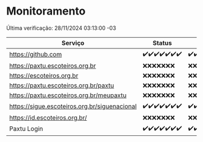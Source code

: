 # Monitoramento

Última verificação: 28/11/2024 03:13:00 -03

|Serviço|Status|Últimas 24h|
|---|---|---|
|https://github.com|<span title="2024-11-21: OK=23">✔️</span><span title="2024-11-22: OK=23">✔️</span><span title="2024-11-23: OK=23">✔️</span><span title="2024-11-24: OK=23">✔️</span><span title="2024-11-25: OK=23">✔️</span><span title="2024-11-26: OK=23">✔️</span><span title="2024-11-27: OK=5">✔️</span>|<span title="27/11/2024 03:13:00 -03 : 200">✔️</span><span title="27/11/2024 04:08:00 -03 : 200">✔️</span><span title="27/11/2024 05:12:00 -03 : 200">✔️</span><span title="27/11/2024 06:09:00 -03 : 200">✔️</span><span title="27/11/2024 07:09:00 -03 : 200">✔️</span><span title="27/11/2024 08:07:00 -03 : 200">✔️</span><span title="27/11/2024 09:16:00 -03 : 200">✔️</span><span title="27/11/2024 10:20:00 -03 : 200">✔️</span><span title="27/11/2024 11:08:00 -03 : 200">✔️</span><span title="27/11/2024 12:09:00 -03 : 200">✔️</span><span title="27/11/2024 13:10:00 -03 : 200">✔️</span><span title="27/11/2024 14:07:00 -03 : 200">✔️</span><span title="27/11/2024 15:11:00 -03 : 200">✔️</span><span title="27/11/2024 16:07:00 -03 : 200">✔️</span><span title="27/11/2024 17:10:00 -03 : 200">✔️</span><span title="27/11/2024 18:08:00 -03 : 200">✔️</span><span title="27/11/2024 19:08:00 -03 : 200">✔️</span><span title="27/11/2024 20:08:00 -03 : 200">✔️</span><span title="27/11/2024 21:43:00 -03 : 200">✔️</span><span title="27/11/2024 23:19:00 -03 : 200">✔️</span><span title="28/11/2024 00:25:00 -03 : 200">✔️</span><span title="28/11/2024 01:11:00 -03 : 200">✔️</span><span title="28/11/2024 02:09:00 -03 : 200">✔️</span><span title="28/11/2024 03:13:00 -03 : 200">✔️</span>|
|https://paxtu.escoteiros.org.br|<span title="2024-11-21: Falhas=23">❌</span><span title="2024-11-22: Falhas=23">❌</span><span title="2024-11-23: Falhas=23">❌</span><span title="2024-11-24: Falhas=23">❌</span><span title="2024-11-25: Falhas=23">❌</span><span title="2024-11-26: Falhas=23">❌</span><span title="2024-11-27: Falhas=5">❌</span>|<span title="27/11/2024 03:13:00 -03 : 403">❌</span><span title="27/11/2024 04:08:00 -03 : 403">❌</span><span title="27/11/2024 05:12:00 -03 : 403">❌</span><span title="27/11/2024 06:09:00 -03 : 403">❌</span><span title="27/11/2024 07:09:00 -03 : 403">❌</span><span title="27/11/2024 08:07:00 -03 : 403">❌</span><span title="27/11/2024 09:16:00 -03 : 403">❌</span><span title="27/11/2024 10:20:00 -03 : 403">❌</span><span title="27/11/2024 11:08:00 -03 : 403">❌</span><span title="27/11/2024 12:09:00 -03 : 403">❌</span><span title="27/11/2024 13:10:00 -03 : 403">❌</span><span title="27/11/2024 14:07:00 -03 : 403">❌</span><span title="27/11/2024 15:11:00 -03 : 403">❌</span><span title="27/11/2024 16:07:00 -03 : 403">❌</span><span title="27/11/2024 17:10:00 -03 : 403">❌</span><span title="27/11/2024 18:08:00 -03 : 403">❌</span><span title="27/11/2024 19:08:00 -03 : 403">❌</span><span title="27/11/2024 20:08:00 -03 : 403">❌</span><span title="27/11/2024 21:43:00 -03 : 403">❌</span><span title="27/11/2024 23:19:00 -03 : 403">❌</span><span title="28/11/2024 00:25:00 -03 : 403">❌</span><span title="28/11/2024 01:11:00 -03 : 403">❌</span><span title="28/11/2024 02:09:00 -03 : 403">❌</span><span title="28/11/2024 03:13:00 -03 : 403">❌</span>|
|https://escoteiros.org.br|<span title="2024-11-21: Falhas=23">❌</span><span title="2024-11-22: Falhas=23">❌</span><span title="2024-11-23: Falhas=23">❌</span><span title="2024-11-24: Falhas=23">❌</span><span title="2024-11-25: Falhas=23">❌</span><span title="2024-11-26: Falhas=23">❌</span><span title="2024-11-27: Falhas=5">❌</span>|<span title="27/11/2024 03:13:00 -03 : 403">❌</span><span title="27/11/2024 04:08:00 -03 : 403">❌</span><span title="27/11/2024 05:12:00 -03 : 403">❌</span><span title="27/11/2024 06:09:00 -03 : 403">❌</span><span title="27/11/2024 07:09:00 -03 : 403">❌</span><span title="27/11/2024 08:07:00 -03 : 403">❌</span><span title="27/11/2024 09:16:00 -03 : 403">❌</span><span title="27/11/2024 10:20:00 -03 : 403">❌</span><span title="27/11/2024 11:08:00 -03 : 403">❌</span><span title="27/11/2024 12:09:00 -03 : 403">❌</span><span title="27/11/2024 13:10:00 -03 : 403">❌</span><span title="27/11/2024 14:07:00 -03 : 403">❌</span><span title="27/11/2024 15:11:00 -03 : 403">❌</span><span title="27/11/2024 16:07:00 -03 : 403">❌</span><span title="27/11/2024 17:10:00 -03 : 403">❌</span><span title="27/11/2024 18:08:00 -03 : 403">❌</span><span title="27/11/2024 19:08:00 -03 : 403">❌</span><span title="27/11/2024 20:08:00 -03 : 403">❌</span><span title="27/11/2024 21:43:00 -03 : 403">❌</span><span title="27/11/2024 23:19:00 -03 : 403">❌</span><span title="28/11/2024 00:25:00 -03 : 403">❌</span><span title="28/11/2024 01:11:00 -03 : 403">❌</span><span title="28/11/2024 02:09:00 -03 : 403">❌</span><span title="28/11/2024 03:13:00 -03 : 403">❌</span>|
|https://paxtu.escoteiros.org.br/paxtu|<span title="2024-11-21: Falhas=23">❌</span><span title="2024-11-22: Falhas=23">❌</span><span title="2024-11-23: Falhas=23">❌</span><span title="2024-11-24: Falhas=23">❌</span><span title="2024-11-25: Falhas=23">❌</span><span title="2024-11-26: Falhas=23">❌</span><span title="2024-11-27: Falhas=5">❌</span>|<span title="27/11/2024 03:13:00 -03 : 403">❌</span><span title="27/11/2024 04:08:00 -03 : 403">❌</span><span title="27/11/2024 05:12:00 -03 : 403">❌</span><span title="27/11/2024 06:09:00 -03 : 403">❌</span><span title="27/11/2024 07:09:00 -03 : 403">❌</span><span title="27/11/2024 08:07:00 -03 : 403">❌</span><span title="27/11/2024 09:16:00 -03 : 403">❌</span><span title="27/11/2024 10:20:00 -03 : 403">❌</span><span title="27/11/2024 11:08:00 -03 : 403">❌</span><span title="27/11/2024 12:09:00 -03 : 403">❌</span><span title="27/11/2024 13:10:00 -03 : 403">❌</span><span title="27/11/2024 14:07:00 -03 : 403">❌</span><span title="27/11/2024 15:11:00 -03 : 403">❌</span><span title="27/11/2024 16:07:00 -03 : 403">❌</span><span title="27/11/2024 17:10:00 -03 : 403">❌</span><span title="27/11/2024 18:08:00 -03 : 403">❌</span><span title="27/11/2024 19:08:00 -03 : 403">❌</span><span title="27/11/2024 20:08:00 -03 : 403">❌</span><span title="27/11/2024 21:43:00 -03 : 403">❌</span><span title="27/11/2024 23:19:00 -03 : 403">❌</span><span title="28/11/2024 00:25:00 -03 : 403">❌</span><span title="28/11/2024 01:11:00 -03 : 403">❌</span><span title="28/11/2024 02:09:00 -03 : 403">❌</span><span title="28/11/2024 03:13:00 -03 : 403">❌</span>|
|https://paxtu.escoteiros.org.br/meupaxtu|<span title="2024-11-21: Falhas=23">❌</span><span title="2024-11-22: Falhas=23">❌</span><span title="2024-11-23: Falhas=23">❌</span><span title="2024-11-24: Falhas=23">❌</span><span title="2024-11-25: Falhas=23">❌</span><span title="2024-11-26: Falhas=23">❌</span><span title="2024-11-27: Falhas=5">❌</span>|<span title="27/11/2024 03:13:00 -03 : 403">❌</span><span title="27/11/2024 04:08:00 -03 : 403">❌</span><span title="27/11/2024 05:12:00 -03 : 403">❌</span><span title="27/11/2024 06:09:00 -03 : 403">❌</span><span title="27/11/2024 07:09:00 -03 : 403">❌</span><span title="27/11/2024 08:07:00 -03 : 403">❌</span><span title="27/11/2024 09:16:00 -03 : 403">❌</span><span title="27/11/2024 10:20:00 -03 : 403">❌</span><span title="27/11/2024 11:08:00 -03 : 403">❌</span><span title="27/11/2024 12:09:00 -03 : 403">❌</span><span title="27/11/2024 13:10:00 -03 : 403">❌</span><span title="27/11/2024 14:07:00 -03 : 403">❌</span><span title="27/11/2024 15:11:00 -03 : 403">❌</span><span title="27/11/2024 16:07:00 -03 : 403">❌</span><span title="27/11/2024 17:10:00 -03 : 403">❌</span><span title="27/11/2024 18:08:00 -03 : 403">❌</span><span title="27/11/2024 19:08:00 -03 : 403">❌</span><span title="27/11/2024 20:08:00 -03 : 403">❌</span><span title="27/11/2024 21:43:00 -03 : 403">❌</span><span title="27/11/2024 23:19:00 -03 : 403">❌</span><span title="28/11/2024 00:25:00 -03 : 403">❌</span><span title="28/11/2024 01:11:00 -03 : 403">❌</span><span title="28/11/2024 02:09:00 -03 : 403">❌</span><span title="28/11/2024 03:13:00 -03 : 403">❌</span>|
|https://sigue.escoteiros.org.br/siguenacional|<span title="2024-11-21: OK=23">✔️</span><span title="2024-11-22: OK=23">✔️</span><span title="2024-11-23: OK=23">✔️</span><span title="2024-11-24: OK=23">✔️</span><span title="2024-11-25: OK=23">✔️</span><span title="2024-11-26: OK=23">✔️</span><span title="2024-11-27: OK=5">✔️</span>|<span title="27/11/2024 03:13:00 -03 : 200">✔️</span><span title="27/11/2024 04:08:00 -03 : 200">✔️</span><span title="27/11/2024 05:12:00 -03 : 200">✔️</span><span title="27/11/2024 06:09:00 -03 : 200">✔️</span><span title="27/11/2024 07:09:00 -03 : 200">✔️</span><span title="27/11/2024 08:07:00 -03 : 200">✔️</span><span title="27/11/2024 09:16:00 -03 : 200">✔️</span><span title="27/11/2024 10:20:00 -03 : 200">✔️</span><span title="27/11/2024 11:08:00 -03 : 200">✔️</span><span title="27/11/2024 12:09:00 -03 : 200">✔️</span><span title="27/11/2024 13:10:00 -03 : 200">✔️</span><span title="27/11/2024 14:07:00 -03 : 200">✔️</span><span title="27/11/2024 15:11:00 -03 : 200">✔️</span><span title="27/11/2024 16:07:00 -03 : 0">❌</span><span title="27/11/2024 17:10:00 -03 : 200">✔️</span><span title="27/11/2024 18:08:00 -03 : 200">✔️</span><span title="27/11/2024 19:08:00 -03 : 200">✔️</span><span title="27/11/2024 20:08:00 -03 : 200">✔️</span><span title="27/11/2024 21:43:00 -03 : 200">✔️</span><span title="27/11/2024 23:19:00 -03 : 200">✔️</span><span title="28/11/2024 00:25:00 -03 : 200">✔️</span><span title="28/11/2024 01:11:00 -03 : 200">✔️</span><span title="28/11/2024 02:09:00 -03 : 200">✔️</span><span title="28/11/2024 03:13:00 -03 : 200">✔️</span>|
|https://id.escoteiros.org.br/|<span title="2024-11-21: Falhas=23">❌</span><span title="2024-11-22: Falhas=23">❌</span><span title="2024-11-23: Falhas=23">❌</span><span title="2024-11-24: Falhas=23">❌</span><span title="2024-11-25: Falhas=23">❌</span><span title="2024-11-26: Falhas=23">❌</span><span title="2024-11-27: Falhas=5">❌</span>|<span title="27/11/2024 03:13:00 -03 : 403">❌</span><span title="27/11/2024 04:08:00 -03 : 403">❌</span><span title="27/11/2024 05:12:00 -03 : 403">❌</span><span title="27/11/2024 06:09:00 -03 : 403">❌</span><span title="27/11/2024 07:09:00 -03 : 403">❌</span><span title="27/11/2024 08:07:00 -03 : 403">❌</span><span title="27/11/2024 09:16:00 -03 : 403">❌</span><span title="27/11/2024 10:20:00 -03 : 403">❌</span><span title="27/11/2024 11:08:00 -03 : 403">❌</span><span title="27/11/2024 12:09:00 -03 : 403">❌</span><span title="27/11/2024 13:10:00 -03 : 403">❌</span><span title="27/11/2024 14:07:00 -03 : 403">❌</span><span title="27/11/2024 15:11:00 -03 : 403">❌</span><span title="27/11/2024 16:07:00 -03 : 403">❌</span><span title="27/11/2024 17:10:00 -03 : 403">❌</span><span title="27/11/2024 18:08:00 -03 : 403">❌</span><span title="27/11/2024 19:08:00 -03 : 403">❌</span><span title="27/11/2024 20:08:00 -03 : 403">❌</span><span title="27/11/2024 21:43:00 -03 : 403">❌</span><span title="27/11/2024 23:19:00 -03 : 403">❌</span><span title="28/11/2024 00:25:00 -03 : 403">❌</span><span title="28/11/2024 01:11:00 -03 : 403">❌</span><span title="28/11/2024 02:09:00 -03 : 403">❌</span><span title="28/11/2024 03:13:00 -03 : 403">❌</span>|
|Paxtu Login|<span title="2024-11-21: OK=23">✔️</span><span title="2024-11-22: OK=23">✔️</span><span title="2024-11-23: OK=23">✔️</span><span title="2024-11-24: OK=23">✔️</span><span title="2024-11-25: OK=23">✔️</span><span title="2024-11-26: OK=23">✔️</span><span title="2024-11-27: OK=5">✔️</span>|<span title="27/11/2024 03:13:00 -03 : 200">✔️</span><span title="27/11/2024 04:08:00 -03 : 200">✔️</span><span title="27/11/2024 05:12:00 -03 : 200">✔️</span><span title="27/11/2024 06:09:00 -03 : 200">✔️</span><span title="27/11/2024 07:10:00 -03 : 200">✔️</span><span title="27/11/2024 08:07:00 -03 : 200">✔️</span><span title="27/11/2024 09:16:00 -03 : 200">✔️</span><span title="27/11/2024 10:20:00 -03 : 200">✔️</span><span title="27/11/2024 11:08:00 -03 : 200">✔️</span><span title="27/11/2024 12:09:00 -03 : 200">✔️</span><span title="27/11/2024 13:10:00 -03 : 200">✔️</span><span title="27/11/2024 14:07:00 -03 : 200">✔️</span><span title="27/11/2024 15:11:00 -03 : 200">✔️</span><span title="27/11/2024 16:07:00 -03 : 504">❌</span><span title="27/11/2024 17:10:00 -03 : 200">✔️</span><span title="27/11/2024 18:08:00 -03 : 200">✔️</span><span title="27/11/2024 19:08:00 -03 : 200">✔️</span><span title="27/11/2024 20:08:00 -03 : 200">✔️</span><span title="27/11/2024 21:43:00 -03 : 200">✔️</span><span title="27/11/2024 23:19:00 -03 : 200">✔️</span><span title="28/11/2024 00:25:00 -03 : 200">✔️</span><span title="28/11/2024 01:11:00 -03 : 200">✔️</span><span title="28/11/2024 02:09:00 -03 : 200">✔️</span><span title="28/11/2024 03:13:00 -03 : 200">✔️</span>|
